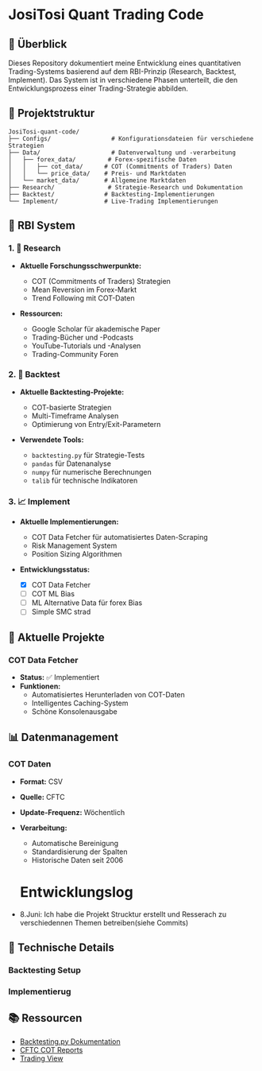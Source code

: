 # JosiTosi Quant Trading Code

## 🎯 Überblick
Dieses Repository dokumentiert meine Entwicklung eines quantitativen Trading-Systems basierend auf dem RBI-Prinzip (Research, Backtest, Implement). Das System ist in verschiedene Phasen unterteilt, die den Entwicklungsprozess einer Trading-Strategie abbilden.

## 📁 Projektstruktur

```
JosiTosi-quant-code/
├── Configs/                 # Konfigurationsdateien für verschiedene Strategien
├── Data/                    # Datenverwaltung und -verarbeitung
│   ├── forex_data/         # Forex-spezifische Daten
│   │   ├── cot_data/      # COT (Commitments of Traders) Daten
│   │   └── price_data/    # Preis- und Marktdaten
│   └── market_data/       # Allgemeine Marktdaten
├── Research/               # Strategie-Research und Dokumentation
├── Backtest/              # Backtesting-Implementierungen
└── Implement/             # Live-Trading Implementierungen
```

## 🔄 RBI System

### 1. 📘 Research
- **Aktuelle Forschungsschwerpunkte:**
  - COT (Commitments of Traders) Strategien
  - Mean Reversion im Forex-Markt
  - Trend Following mit COT-Daten

- **Ressourcen:**
  - Google Scholar für akademische Paper
  - Trading-Bücher und -Podcasts
  - YouTube-Tutorials und -Analysen
  - Trading-Community Foren

### 2. 🧪 Backtest
- **Aktuelle Backtesting-Projekte:**
  - COT-basierte Strategien
  - Multi-Timeframe Analysen
  - Optimierung von Entry/Exit-Parametern

- **Verwendete Tools:**
  - `backtesting.py` für Strategie-Tests
  - `pandas` für Datenanalyse
  - `numpy` für numerische Berechnungen
  - `talib` für technische Indikatoren

### 3. 📈 Implement
- **Aktuelle Implementierungen:**
  - COT Data Fetcher für automatisiertes Daten-Scraping
  - Risk Management System
  - Position Sizing Algorithmen

- **Entwicklungsstatus:**
  - [x] COT Data Fetcher
  - [ ] COT ML Bias
  - [ ] ML Alternative Data für forex Bias
  - [ ] Simple SMC strad

## 🚀 Aktuelle Projekte

### COT Data Fetcher
- **Status:** ✅ Implementiert
- **Funktionen:**
  - Automatisiertes Herunterladen von COT-Daten
  - Intelligentes Caching-System
  - Schöne Konsolenausgabe


## 📊 Datenmanagement

### COT Daten
- **Format:** CSV
- **Quelle:** CFTC
- **Update-Frequenz:** Wöchentlich
- **Verarbeitung:**
  - Automatische Bereinigung
  - Standardisierung der Spalten
  - Historische Daten seit 2006

  # Entwicklungslog
- 8.Juni: Ich habe die Projekt Strucktur erstellt und Resserach zu verschiedennen Themen betreiben(siehe Commits)

## 🔧 Technische Details

### Backtesting Setup


### Implementierug






## 📚 Ressourcen
- [Backtesting.py Dokumentation](https://kernc.github.io/backtesting.py/)
- [CFTC COT Reports](https://www.cftc.gov/MarketReports/CommitmentsofTraders/index.htm)
- [Trading View](https://www.tradingview.com/)

